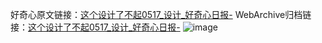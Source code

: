 好奇心原文链接：[这个设计了不起0517_设计_好奇心日报-](https://www.qdaily.com/articles/9666.html)
WebArchive归档链接：[这个设计了不起0517_设计_好奇心日报-](http://web.archive.org/web/20190623154742/https://www.qdaily.com/articles/9666.html)
![image](http://ww3.sinaimg.cn/large/007d5XDply1g3vg53h62kj30u01hkq8t)